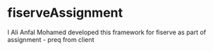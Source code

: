 # fiserveAssignment
I Ali Anfal Mohamed developed this framework for fiserve as part of assignment - preq from client

